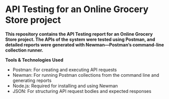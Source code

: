 # API Testing for an Online Grocery Store project
**This repository contains the API Testing report for an Online Grocery Store project. The APIs of the system were tested using Postman, and detailed reports were generated with Newman—Postman’s command-line collection runner.**

**Tools & Technologies Used** <br>
* Postman: For creating and executing API requests <br>
* Newman: For running Postman collections from the command line and generating reports <br>
* Node.js: Required for installing and using Newman <br>
* JSON: For structuring API request bodies and expected responses <br>
